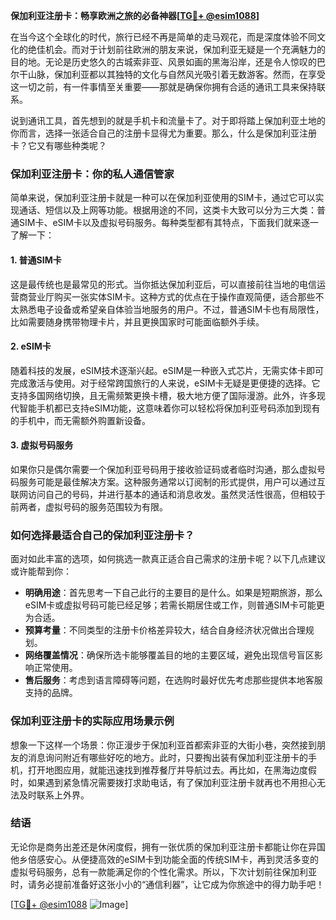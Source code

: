 **保加利亚注册卡：畅享欧洲之旅的必备神器[[TG💪+ @esim1088](https://t.me/s/esim1088)]**

在当今这个全球化的时代，旅行已经不再是简单的走马观花，而是深度体验不同文化的绝佳机会。而对于计划前往欧洲的朋友来说，保加利亚无疑是一个充满魅力的目的地。无论是历史悠久的古城索非亚、风景如画的黑海沿岸，还是令人惊叹的巴尔干山脉，保加利亚都以其独特的文化与自然风光吸引着无数游客。然而，在享受这一切之前，有一件事情至关重要——那就是确保你拥有合适的通讯工具来保持联系。

说到通讯工具，首先想到的就是手机卡和流量卡了。对于即将踏上保加利亚土地的你而言，选择一张适合自己的注册卡显得尤为重要。那么，什么是保加利亚注册卡？它又有哪些种类呢？

### **保加利亚注册卡：你的私人通信管家**

简单来说，保加利亚注册卡就是一种可以在保加利亚使用的SIM卡，通过它可以实现通话、短信以及上网等功能。根据用途的不同，这类卡大致可以分为三大类：普通SIM卡、eSIM卡以及虚拟号码服务。每种类型都有其特点，下面我们就来逐一了解一下：

#### **1. 普通SIM卡**
这是最传统也是最常见的形式。当你抵达保加利亚后，可以直接前往当地的电信运营商营业厅购买一张实体SIM卡。这种方式的优点在于操作直观简便，适合那些不太熟悉电子设备或希望亲自体验当地服务的用户。不过，普通SIM卡也有局限性，比如需要随身携带物理卡片，并且更换国家时可能面临额外手续。

#### **2. eSIM卡**
随着科技的发展，eSIM技术逐渐兴起。eSIM是一种嵌入式芯片，无需实体卡即可完成激活与使用。对于经常跨国旅行的人来说，eSIM卡无疑是更便捷的选择。它支持多国网络切换，且无需频繁更换卡槽，极大地方便了国际漫游。此外，许多现代智能手机都已支持eSIM功能，这意味着你可以轻松将保加利亚号码添加到现有的手机中，而无需额外购置新设备。

#### **3. 虚拟号码服务**
如果你只是偶尔需要一个保加利亚号码用于接收验证码或者临时沟通，那么虚拟号码服务可能是最佳解决方案。这种服务通常以订阅制的形式提供，用户可以通过互联网访问自己的号码，并进行基本的通话和消息收发。虽然灵活性很高，但相较于前两者，虚拟号码的服务范围较为有限。

### **如何选择最适合自己的保加利亚注册卡？**

面对如此丰富的选项，如何挑选一款真正适合自己需求的注册卡呢？以下几点建议或许能帮到你：

- **明确用途**：首先思考一下自己此行的主要目的是什么。如果是短期旅游，那么eSIM卡或虚拟号码可能已经足够；若需长期居住或工作，则普通SIM卡可能更为合适。
- **预算考量**：不同类型的注册卡价格差异较大，结合自身经济状况做出合理规划。
- **网络覆盖情况**：确保所选卡能够覆盖目的地的主要区域，避免出现信号盲区影响正常使用。
- **售后服务**：考虑到语言障碍等问题，在选购时最好优先考虑那些提供本地客服支持的品牌。

### **保加利亚注册卡的实际应用场景示例**

想象一下这样一个场景：你正漫步于保加利亚首都索非亚的大街小巷，突然接到朋友的消息询问附近有哪些好吃的地方。此时，只要掏出装有保加利亚注册卡的手机，打开地图应用，就能迅速找到推荐餐厅并导航过去。再比如，在黑海边度假时，如果遇到紧急情况需要拨打求助电话，有了保加利亚注册卡就再也不用担心无法及时联系上外界。

### **结语**

无论你是商务出差还是休闲度假，拥有一张优质的保加利亚注册卡都能让你在异国他乡倍感安心。从便捷高效的eSIM卡到功能全面的传统SIM卡，再到灵活多变的虚拟号码服务，总有一款能满足你的个性化需求。所以，下次计划前往保加利亚时，请务必提前准备好这张小小的“通信利器”，让它成为你旅途中的得力助手吧！

[[TG💪+ @esim1088](https://t.me/s/esim1088) ![Image](https://i.postimg.cc/4NQfJmqS/Snipaste-2025-05-13-00-14-12.png)]